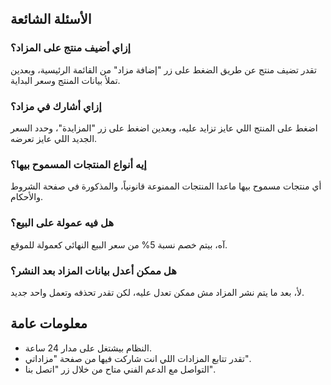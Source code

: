 ## الأسئلة الشائعة

### إزاي أضيف منتج على المزاد؟
تقدر تضيف منتج عن طريق الضغط على زر "إضافة مزاد" من القائمة الرئيسية، وبعدين تملأ بيانات المنتج وسعر البداية.

### إزاي أشارك في مزاد؟
اضغط على المنتج اللي عايز تزايد عليه، وبعدين اضغط على زر "المزايدة"، وحدد السعر الجديد اللي عايز تعرضه.

### إيه أنواع المنتجات المسموح بيها؟
أي منتجات مسموح بيها ماعدا المنتجات الممنوعة قانونياً، والمذكورة في صفحة الشروط والأحكام.

### هل فيه عمولة على البيع؟
آه، بيتم خصم نسبة 5% من سعر البيع النهائي كعمولة للموقع.

### هل ممكن أعدل بيانات المزاد بعد النشر؟
لأ، بعد ما يتم نشر المزاد مش ممكن تعدل عليه، لكن تقدر تحذفه وتعمل واحد جديد.

## معلومات عامة

- النظام بيشتغل على مدار 24 ساعة.
- تقدر تتابع المزادات اللي انت شاركت فيها من صفحة "مزاداتي".
- التواصل مع الدعم الفني متاح من خلال زر "اتصل بنا".

